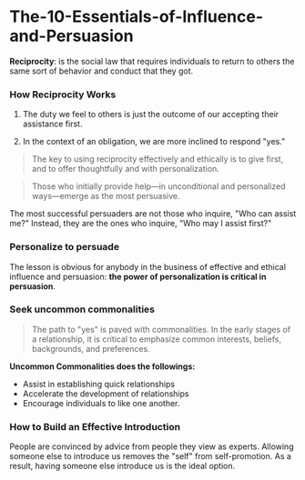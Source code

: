 # The-10-Essentials-of-Influence-and-Persuasion

**Reciprocity**: is the social law that requires individuals to return to others the same sort of behavior and conduct that they got.

### How Reciprocity Works

1. The duty we feel to others is just the outcome of our accepting their assistance first.

2. In the context of an obligation, we are more inclined to respond "yes."

> The key to using reciprocity effectively and ethically is to give first, and to offer thoughtfully and with personalization.

> Those who initially provide help—in unconditional and personalized ways—emerge as the most persuasive.

The most successful persuaders are not those who inquire, "Who can assist me?" Instead, they are the ones who inquire, "Who may I assist first?"

### Personalize to persuade 

The lesson is obvious for anybody in the business of effective and ethical influence and persuasion: **the power of personalization is critical in persuasion**.

### Seek uncommon commonalities

> The path to "yes" is paved with commonalities. In the early stages of a relationship, it is critical to emphasize common interests, beliefs, backgrounds, and preferences.

**Uncommon Commonalities does the followings:**
  
  - Assist in establishing quick relationships
  - Accelerate the development of relationships
  - Encourage individuals to like one another.

### How to Build an Effective Introduction 

People are convinced by advice from people they view as experts. Allowing someone else to introduce us removes the "self" from self-promotion. As a result, having someone else introduce us is the ideal option.

